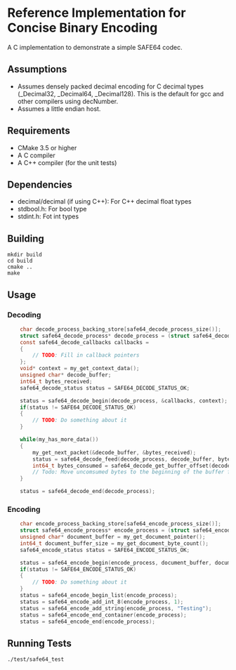 Reference Implementation for Concise Binary Encoding
====================================================

A C implementation to demonstrate a simple SAFE64 codec.


Assumptions
-----------

 * Assumes densely packed decimal encoding for C decimal types (_Decimal32, _Decimal64, _Decimal128). This is the default for gcc and other compilers using decNumber.
 * Assumes a little endian host.



Requirements
------------

  * CMake 3.5 or higher
  * A C compiler
  * A C++ compiler (for the unit tests)



Dependencies
------------

 * decimal/decimal (if using C++): For C++ decimal float types
 * stdbool.h: For bool type
 * stdint.h: Fot int types



Building
--------

    mkdir build
    cd build
    cmake ..
    make


Usage
-----

### Decoding

```c
    char decode_process_backing_store[safe64_decode_process_size()];
    struct safe64_decode_process* decode_process = (struct safe64_decode_process*)decode_process_backing_store;
    const safe64_decode_callbacks callbacks =
    {
        // TODO: Fill in callback pointers
    };
    void* context = my_get_context_data();
    unsigned char* decode_buffer;
    int64_t bytes_received;
    safe64_decode_status status = SAFE64_DECODE_STATUS_OK;

    status = safe64_decode_begin(decode_process, &callbacks, context);
    if(status != SAFE64_DECODE_STATUS_OK)
    {
        // TODO: Do something about it
    }

    while(my_has_more_data())
    {
        my_get_next_packet(&decode_buffer, &bytes_received);
        status = safe64_decode_feed(decode_process, decode_buffer, bytes_received);
        int64_t bytes_consumed = safe64_decode_get_buffer_offset(decode_process);
        // Todo: Move uncomsumed bytes to the beginning of the buffer for next time around
    }

    status = safe64_decode_end(decode_process);
```


### Encoding

```c
    char encode_process_backing_store[safe64_encode_process_size()];
    struct safe64_encode_process* encode_process = (struct safe64_encode_process*)encode_process_backing_store;
    unsigned char* document_buffer = my_get_document_pointer();
    int64_t document_buffer_size = my_get_document_byte_count();
    safe64_encode_status status = SAFE64_ENCODE_STATUS_OK;

    status = safe64_encode_begin(encode_process, document_buffer, document_buffer_size);
    if(status != SAFE64_ENCODE_STATUS_OK)
    {
        // TODO: Do something about it
    }
    status = safe64_encode_begin_list(encode_process);
    status = safe64_encode_add_int_8(encode_process, 1);
    status = safe64_encode_add_string(encode_process, "Testing");
    status = safe64_encode_end_container(encode_process);
    status = safe64_encode_end(encode_process);
```



Running Tests
-------------

    ./test/safe64_test
